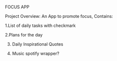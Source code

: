 FOCUS APP

Project Overview:
An App to promote focus,
Contains:

1.List of daily tasks with checkmark

2.Plans for the day

3. Daily Inspirational Quotes

4. Music spotify wrapper?

